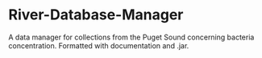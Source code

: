 # River-Database-Manager
A data manager for collections from the Puget Sound concerning bacteria concentration. Formatted with documentation and .jar. 
